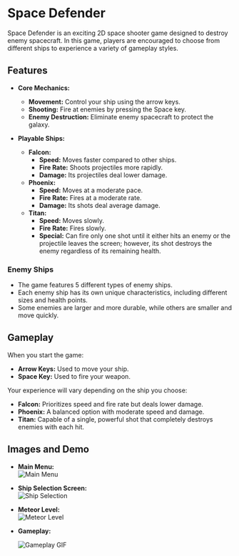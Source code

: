 # Space Defender

Space Defender is an exciting 2D space shooter game designed to destroy enemy spacecraft. In this game, players are encouraged to choose from different ships to experience a variety of gameplay styles.

## Features

- **Core Mechanics:**
  - **Movement:** Control your ship using the arrow keys.
  - **Shooting:** Fire at enemies by pressing the Space key.
  - **Enemy Destruction:** Eliminate enemy spacecraft to protect the galaxy.

- **Playable Ships:**
  - **Falcon:**  
    - **Speed:** Moves faster compared to other ships.
    - **Fire Rate:** Shoots projectiles more rapidly.
    - **Damage:** Its projectiles deal lower damage.
  - **Phoenix:**  
    - **Speed:** Moves at a moderate pace.
    - **Fire Rate:** Fires at a moderate rate.
    - **Damage:** Its shots deal average damage.
  - **Titan:**  
    - **Speed:** Moves slowly.
    - **Fire Rate:** Fires slowly.
    - **Special:** Can fire only one shot until it either hits an enemy or the projectile leaves the screen; however, its shot destroys the enemy regardless of its remaining health.

### Enemy Ships
- The game features 5 different types of enemy ships.
- Each enemy ship has its own unique characteristics, including different sizes and health points.
- Some enemies are larger and more durable, while others are smaller and move quickly.

## Gameplay

When you start the game:
- **Arrow Keys:** Used to move your ship.
- **Space Key:** Used to fire your weapon.

Your experience will vary depending on the ship you choose:
- **Falcon:** Prioritizes speed and fire rate but deals lower damage.
- **Phoenix:** A balanced option with moderate speed and damage.
- **Titan:** Capable of a single, powerful shot that completely destroys enemies with each hit.

## Images and Demo

- **Main Menu:**  
![Main Menu](https://github.com/user-attachments/assets/df1229b3-fa14-40cb-a68a-6c9bf5ff3250)
- **Ship Selection Screen:**  
![Ship Selection](https://github.com/user-attachments/assets/277154aa-ff09-4d6c-89b8-cac37125e43a)
- **Meteor Level:**  
![Meteor Level](https://github.com/user-attachments/assets/eec6a91e-e1dc-410d-a865-c4e222324642)
- **Gameplay:**

   ![Gameplay GIF](https://github.com/user-attachments/assets/763d1785-6e1f-4a22-a6d8-1ce5f206d34d)





